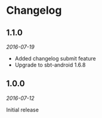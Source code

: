 # Changelog

## 1.1.0

_2016-07-19_

 * Added changelog submit feature
 * Upgrade to sbt-android 1.6.8

## 1.0.0

_2016-07-12_

Initial release
